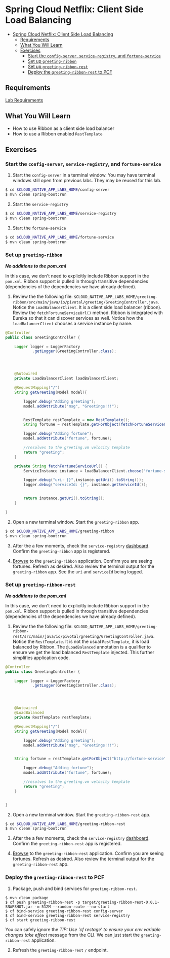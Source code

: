 # Spring Cloud Netflix: Client Side Load Balancing

<!-- TOC depth:6 withLinks:1 updateOnSave:1 orderedList:0 -->

- [Spring Cloud Netflix: Client Side Load Balancing](#spring-cloud-netflix-client-side-load-balancing)
	- [Requirements](#requirements)
	- [What You Will Learn](#what-you-will-learn)
	- [Exercises](#exercises)
		- [Start the  `config-server`,  `service-registry`, and `fortune-service`](#start-the-config-server-service-registry-and-fortune-service)
		- [Set up `greeting-ribbon`](#set-up-greeting-ribbon)
		- [Set up `greeting-ribbon-rest`](#set-up-greeting-ribbon-rest)
		- [Deploy the `greeting-ribbon-rest` to PCF](#deploy-the-greeting-ribbon-rest-to-pcf)
<!-- /TOC -->

## Requirements

[Lab Requirements](https://github.com/pivotal-enablement/cloud-native-app-labs/blob/master/lab-instructions/requirements.md)

## What You Will Learn

* How to use Ribbon as a client side load balancer
* How to use a Ribbon enabled `RestTemplate`

## Exercises


### Start the  `config-server`,  `service-registry`, and `fortune-service`

1) Start the `config-server` in a terminal window.  You may have terminal windows still open from previous labs.  They may be reused for this lab.

```bash
$ cd $CLOUD_NATIVE_APP_LABS_HOME/config-server
$ mvn clean spring-boot:run
```

2) Start the `service-registry`

```bash
$ cd $CLOUD_NATIVE_APP_LABS_HOME/service-registry
$ mvn clean spring-boot:run
```

3) Start the `fortune-service`

```bash
$ cd $CLOUD_NATIVE_APP_LABS_HOME/fortune-service
$ mvn clean spring-boot:run
```

### Set up `greeting-ribbon`

***No additions to the pom.xml***

In this case, we don't need to explicitly include Ribbon support in the `pom.xml`.  Ribbon support is pulled in through transitive dependencies (dependencies of the dependencies we have already defined).

1) Review the the following file: `$CLOUD_NATIVE_APP_LABS_HOME/greeting-ribbon/src/main/java/io/pivotal/greeting/GreetingController.java`.  Notice the `LoadBalancerClient`.  It is a client side load balancer (ribbon).  Review the `fetchFortuneServiceUrl()` method.  Ribbon is integrated with Eureka so that it can discover services as well.  Notice how the `loadBalancerClient` chooses a service instance by name.

```java
@Controller
public class GreetingController {

	Logger logger = LoggerFactory
			.getLogger(GreetingController.class);




	@Autowired
	private LoadBalancerClient loadBalancerClient;

	@RequestMapping("/")
	String getGreeting(Model model){

		logger.debug("Adding greeting");
		model.addAttribute("msg", "Greetings!!!");


		RestTemplate restTemplate = new RestTemplate();
        String fortune = restTemplate.getForObject(fetchFortuneServiceUrl(), String.class);

		logger.debug("Adding fortune");
		model.addAttribute("fortune", fortune);

		//resolves to the greeting.vm velocity template
		return "greeting";
	}

	private String fetchFortuneServiceUrl() {
	    ServiceInstance instance = loadBalancerClient.choose("fortune-service");

	    logger.debug("uri: {}",instance.getUri().toString());
	    logger.debug("serviceId: {}", instance.getServiceId());


	    return instance.getUri().toString();
	}

}

```



2) Open a new terminal window.  Start the `greeting-ribbon` app.

 ```bash
$ cd $CLOUD_NATIVE_APP_LABS_HOME/greeting-ribbon
$ mvn clean spring-boot:run
```

3) After the a few moments, check the `service-registry` [dashboard](http://localhost:8761).  Confirm the `greeting-ribbon` app is registered.


4) [Browse](http://localhost:8080/) to the `greeting-ribbon` application.  Confirm you are seeing fortunes.  Refresh as desired.  Also review the terminal output for the `greeting-ribbon` app.  See the `uri` and `serviceId` being logged.

### Set up `greeting-ribbon-rest`

***No additions to the pom.xml***

In this case, we don't need to explicitly include Ribbon support in the `pom.xml`.  Ribbon support is pulled in through transitive dependencies (dependencies of the dependencies we have already defined).

1) Review the the following file: `$CLOUD_NATIVE_APP_LABS_HOME/greeting-ribbon-rest/src/main/java/io/pivotal/greeting/GreetingController.java`.  Notice the `RestTemplate`.  It is not the usual `RestTemplate`, it is load balanced by Ribbon.  The `@LoadBalanced` annotation is a qualifier to ensure we get the load balanced `RestTemplate` injected.  This further simplifies application code.

```java
@Controller
public class GreetingController {

	Logger logger = LoggerFactory
			.getLogger(GreetingController.class);




	@Autowired
	@LoadBalanced
	private RestTemplate restTemplate;

	@RequestMapping("/")
	String getGreeting(Model model){

		logger.debug("Adding greeting");
		model.addAttribute("msg", "Greetings!!!");


  	String fortune = restTemplate.getForObject("http://fortune-service", String.class);

		logger.debug("Adding fortune");
		model.addAttribute("fortune", fortune);

		//resolves to the greeting.vm velocity template
		return "greeting";
	}


}

```

2) Open a new terminal window.  Start the `greeting-ribbon-rest` app.

 ```bash
$ cd $CLOUD_NATIVE_APP_LABS_HOME/greeting-ribbon-rest
$ mvn clean spring-boot:run
```

3) After the a few moments, check the `service-registry` [dashboard](http://localhost:8761).  Confirm the `greeting-ribbon-rest` app is registered.


4) [Browse](http://localhost:8080/) to the `greeting-ribbon-rest` application.  Confirm you are seeing fortunes.  Refresh as desired.  Also review the terminal output for the `greeting-ribbon-rest` app.

### Deploy the `greeting-ribbon-rest` to PCF

1) Package, push and bind services for `greeting-ribbon-rest`.

```
$ mvn clean package
$ cf push greeting-ribbon-rest -p target/greeting-ribbon-rest-0.0.1-SNAPSHOT.jar -m 512M --random-route --no-start
$ cf bind-service greeting-ribbon-rest config-server
$ cf bind-service greeting-ribbon-rest service-registry
$ cf start greeting-ribbon-rest
```
You can safely ignore the _TIP: Use 'cf restage' to ensure your env variable changes take effect_ message from the CLI. We can just start the `greeting-ribbon-rest` application.

2) Refresh the `greeting-ribbon-rest` `/` endpoint.
